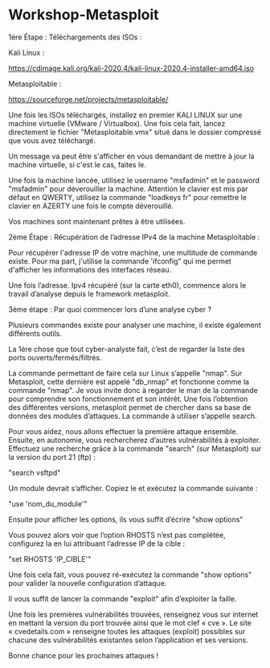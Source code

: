 # Workshop-Metasploit




1ère Étape : Téléchargements des ISOs :

Kali Linux :

https://cdimage.kali.org/kali-2020.4/kali-linux-2020.4-installer-amd64.iso

Metasploitable :

https://sourceforge.net/projects/metasploitable/

Une fois les ISOs téléchargés, installez en premier KALI LINUX sur une machine virtuelle (VMware / Virtualbox). 
Une fois cela fait, lancez directement le fichier "Metasploitable.vmx" situé dans le dossier compressé que vous avez téléchargé.

Un message va peut être s'afficher en vous demandant de mettre à jour la machine virtuelle, si c'est le cas, faites le.

Une fois la machine lancée, utilisez le username "msfadmin" et le password "msfadmin" pour déverouiller la machine. Attention le clavier est mis par défaut en QWERTY, utilisez la commande "loadkeys fr" pour remettre le clavier en AZERTY une fois le compte déverouillé.

Vos machines sont maintenant prêtes à être utilisées.




2ème Étape : Récupération de l’adresse IPv4 de la machine Metasploitable :

Pour récupérer l'adresse IP de votre machine, une multitude de commande existe. Pour ma part, j'utilise la commande 'ifconfig" qui me permet d'afficher les informations des interfaces réseau.

Une fois l’adresse. Ipv4 récupéré (sur la carte eth0), commence alors le travail d’analyse depuis le framework metasploit.




3ème étape : Par quoi commencer lors d’une analyse cyber ?

Plusieurs commandes existe pour analyser une machine, il existe également différents outils. 

La 1ère chose que tout cyber-analyste fait, c’est de regarder la liste des ports ouverts/fermés/filtrés.

La commande permettant de faire cela sur Linux s’appelle "nmap".
Sur Metasploit, cette dernière est appelé "db_nmap" et fonctionne comme la commande "nmap". Je vous invite donc à regarder le man de la commande pour comprendre son fonctionnement et son intérêt.
Une fois l’obtention des différentes versions, metasploit permet de chercher dans sa base de données des modules d’attaques. La commande à utiliser s’appelle search.

Pour vous aidez, nous allons effectuer la première attaque ensemble. Ensuite, en autonomie, vous rechercherez d’autres vulnérabilités à exploiter.
Effectuez une recherche grâce à la commande "search" (sur Metasploit) sur la version du port 21 (ftp) :

"search vsftpd"

Un module devrait s’afficher. Copiez le et exécutez la commande suivante :

"use  'nom_du_module'"

Ensuite pour afficher les options, ils vous suffit d’écrire "show options"

Vous pouvez alors voir que l’option RHOSTS n’est pas complétée, configurez la en lui attribuant l’adresse IP de la cible :

"set RHOSTS 'IP_CIBLE'"

Une fois cela fait, vous pouvez ré-exécutez la commande "show options" pour valider la nouvelle configuration d’attaque.

Il vous suffit de lancer la commande "exploit" afin d’exploiter la faille.

Une fois les premières vulnérabilités trouvées, renseignez vous sur internet en mettant la version du port trouvée ainsi que le mot clef « cve ». Le site « cvedetails.com » renseigne toutes les attaques (exploit) possibles sur chacune des vulnérabilités existantes selon l’application et ses versions.

Bonne chance pour les prochaines attaques !
